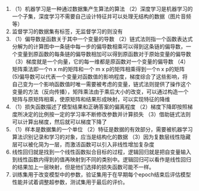 1.  （1）机器学习是一种通过数据集产生算法的算法
    （2）深度学习是机器学习的一个子集，深度学习不需要自己设计特征并可以处理无结构的数据（图片音频等）
2.  监督学习的数据集有标签，无监督学习的则没有
3.  （1）偏导数是函数关于其中一个变量的导数
    （2）链式法则指一个函数表达式分解为的计算图中一条链中每一步的偏导数相乘可以得到这条链的偏导数，一个变量到原函数的每条链的偏导数相加可以得到原函数对于原始变量的偏导数
    （3）梯度就是一个向量，它的每一维都是原函数对一个变量的偏导数
    （4）矩阵乘法即一个n x m的矩阵和一个 m x p的矩阵相乘得到一个n x p的矩阵
     (5)偏导数可以代表一个变量对函数值的影响程度，梯度综合了这些影响，将自己变为一个影响函数值时唯一需要被考虑的变量，链式法则提供了操作这个变量的方法（反向传播），矩阵乘法由于乘后大小的改变，可以通过构造一个矩阵与原矩阵相乘，使原矩阵和结果形成映射，可以实现特征的降维
4.  （1）损失函数描述了模型结果和正确答案的偏离程度
    （2）梯度下降即按照梯度所决定的比例按一定的学习率不断修改参数并计算损失
    （3）借助链式法则可以计算出梯度，然后就可以梯度下降了
5.  （1）样本是数据集的一个单位
    （2）特征是数据的有效部分，需要被机器学习算法识别记录和学习的对象，应当是结构化的数据
    （3）因为复数层线性隐藏层可以被化简为一层，而激活函数可以引入非线性增加复杂度
6.  线性回归就是找到一个线性函数拟合目标的过程，逻辑回归就是把自变量输入到线性函数内得到的值再映射到不同的类别中。逻辑回归可以看作是线性回归的结果加上一层映射，但是他们选择的损失函数可能不一样。
7.  训练集用于改变模型中的参数，验证集用于在早期每个epoch结束后评估模型性能并试着调整超参数，测试集用于最后的评价。